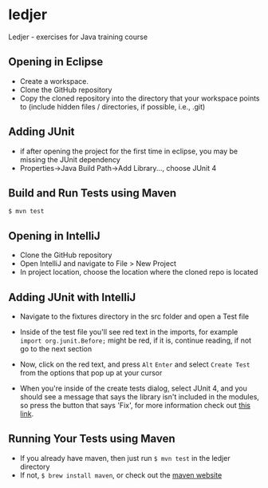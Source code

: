 ledjer
======

Ledjer - exercises for Java training course

## Opening in Eclipse
* Create a workspace.
* Clone the GitHub repository
* Copy the cloned repository into the directory that your workspace points to (include hidden files / directories, if possible, i.e., .git)

## Adding JUnit
* if after opening the project for the first time in eclipse, you may be missing the JUnit dependency
 * Properties->Java Build Path->Add Library..., choose JUnit 4

## Build and Run Tests using Maven
`$ mvn test`


## Opening in IntelliJ
* Clone the GitHub repository
* Open IntelliJ and navigate to File > New Project
* In project location, choose the location where the cloned repo is located

## Adding JUnit with IntelliJ
* Navigate to the fixtures directory in the src folder and open a Test file
* Inside of the test file you'll see red text in the imports, for example
  `import org.junit.Before;` might be red, if it is, continue reading, if not go
  to the next section

* Now, click on the red text, and press `Alt` `Enter` and select `Create Test`
  from the options that pop up at your cursor
* When you're inside of the create tests dialog, select JUnit 4, and you should
  see a message that says the library isn't included in the modules, so press the button
  that says 'Fix', for more information check out [this link](http://www.jetbrains.com/idea/webhelp/configuring-testing-libraries.html).

## Running Your Tests using Maven
* If you already have maven, then just run `$ mvn test` in the ledjer directory
* If not, `$ brew install maven`, or check out the [maven website](http://maven.apache.org/what-is-maven.html)
